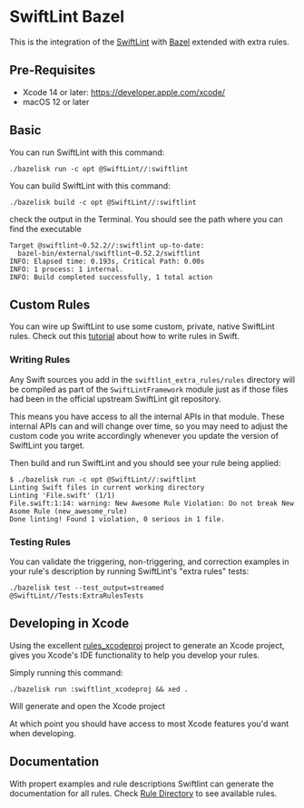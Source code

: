 
# SwiftLint Bazel

This is the integration of the [SwiftLint][SwiftLint] with [Bazel][Bazel] extended with extra rules.

## Pre-Requisites

* Xcode 14 or later: https://developer.apple.com/xcode/
* macOS 12 or later

## Basic

You can run SwiftLint with this command:

```console
./bazelisk run -c opt @SwiftLint//:swiftlint
```

You can build SwiftLint with this command:

```console
./bazelisk build -c opt @SwiftLint//:swiftlint
```
check the output in the Terminal. You should see the path where you can find the executable
```console
Target @swiftlint~0.52.2//:swiftlint up-to-date:
  bazel-bin/external/swiftlint~0.52.2/swiftlint
INFO: Elapsed time: 0.193s, Critical Path: 0.00s
INFO: 1 process: 1 internal.
INFO: Build completed successfully, 1 total action
```

## Custom Rules

You can wire up SwiftLint to use some custom, private, native SwiftLint
rules. Check out this [tutorial][Tutorial] about how to write rules in Swift.

### Writing Rules

Any Swift sources you add in the `swiftlint_extra_rules/rules` directory
will be compiled as part of the `SwiftLintFramework` module just as if
those files had been in the official upstream SwiftLint git repository.

This means you have access to all the internal APIs in that module.
These internal APIs can and will change over time, so you may need to
adjust the custom code you write accordingly whenever you update the
version of SwiftLint you target.

Then build and run SwiftLint and you should see your rule being applied:

```console
$ ./bazelisk run -c opt @SwiftLint//:swiftlint
Linting Swift files in current working directory
Linting 'File.swift' (1/1)
File.swift:1:14: warning: New Awesome Rule Violation: Do not break New Asome Rule (new_awesome_rule)
Done linting! Found 1 violation, 0 serious in 1 file.
```

### Testing Rules

You can validate the triggering, non-triggering, and correction examples
in your rule's description by running SwiftLint's "extra rules" tests:

```console
./bazelisk test --test_output=streamed @SwiftLint//Tests:ExtraRulesTests
```

## Developing in Xcode

Using the excellent [rules_xcodeproj][rules_xcodeproj] project to
generate an Xcode project, gives you Xcode's IDE functionality to help
you develop your rules.

Simply running this command:

```console
./bazelisk run :swiftlint_xcodeproj && xed .
```
Will generate and open the Xcode project

At which point you should have access to most Xcode features you'd want
when developing.

## Documentation

With propert examples and rule descriptions Swiftlint can generate the documentation for all rules. Check [Rule Directory][Rule Directory] to see available rules.

[Rule Directory]: rule_docs/Rule%20Directory.md
[Tutorial]: https://vimeo.com/819268038
[SwiftLint]: https://github.com/realm/SwiftLint
[Bazel]: https://bazel.build
[swiftlint-bazel-instructions]: https://github.com/realm/SwiftLint#using-bazel
[rules_xcodeproj]: https://github.com/buildbuddy-io/rules_xcodeproj